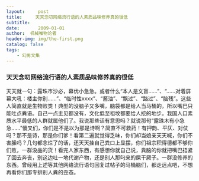 ```yaml
---
layout:     post
title:     天天念叨网络流行语的人素质品味修养真的很低
subtitle:   
date:       2009-01-01
author:  机械唯物论者
header-img: img/the-first.png
catalog: false
tags:
    - 幻男文集
---
```

### 天天念叨网络流行语的人素质品味修养真的很低
天天就一句：露珠市沙必，幕优小急急。或者什么“本人是文盲……”、“……对着屏幕大吼：楼主你别……”、“临时性xxxx”、“酱油”、“飘过”、“路过”、“脑残”。这些人简直就是生物败类！典型的没脑子又多嘴，脑袋都是给人当马桶的，所以嘴巴只能吐点粪语。自己一点主见都没有，文化低至祖坟都要给人挖的地步。我国人口素质水平最低的人群就属他们了。我说那些话有意思吗？就说那句“露珠木有小急急……”傻叉们，你们是不是以为那是诗啊？简直不可救药！有押韵、平仄、对仗吗？那不是诗，那是你们爹！看第二遍就觉得乏味，你们却当娘亲天天喊，你们不害臊吗？几句都念烂了的话，还天天挂自己粪口上显摆，你们祖宗积得德都不够你们败，一群没品的货！看完人家东西，有感想你就自己说，粪脑的你就把嘴巴捂紧了回去奔丧，别这边吐一地代谢产物，还是别人那叼来的屎干厥子。一群没修养的东西。曾经用上述等其他网络流行语句回复过帖子的马桶脑们，都走远点吧，不想再看你们那专排别人粪的丑态。 